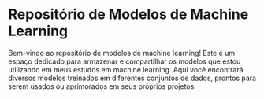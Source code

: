 # Repositório de Modelos de Machine Learning

Bem-vindo ao repositório de modelos de machine learning! Este é um espaço dedicado para armazenar e compartilhar os modelos que estou utilizando em meus estudos em machine learning. Aqui você encontrará diversos modelos treinados em diferentes conjuntos de dados, prontos para serem usados ou aprimorados em seus próprios projetos.
